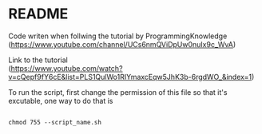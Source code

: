 # README

Code writen when follwing the tutorial by ProgrammingKnowledge  
(https://www.youtube.com/channel/UCs6nmQViDpUw0nuIx9c_WvA)

Link to the tutorial  
(https://www.youtube.com/watch?v=cQepf9fY6cE&list=PLS1QulWo1RIYmaxcEqw5JhK3b-6rgdWO_&index=1)

To run the script, first change the permission of this file so that it's excutable, one way to do that is   

<code>
chmod 755 --script_name.sh
</code>

